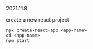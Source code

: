 2021.11.8

create a new react project 

```
npx create-react-app <app-name>
cd <app-name>
npm start
```

